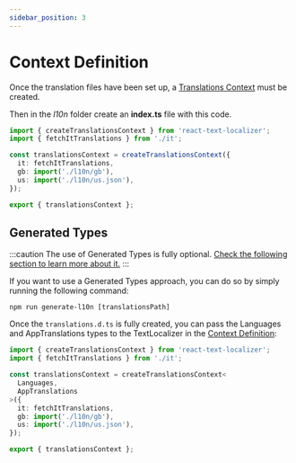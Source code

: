 ```yaml
---
sidebar_position: 3
---
```


# Context Definition

Once the translation files have been set up, a [Translations Context](/docs/api-reference/react/create-translations-context) must be created.

Then in the _l10n_ folder create an **index.ts** file with this code.

```ts title="src/l10n/index.ts"
import { createTranslationsContext } from 'react-text-localizer';
import { fetchItTranslations } from './it';

const translationsContext = createTranslationsContext({
  it: fetchItTranslations,
  gb: import('./l10n/gb'),
  us: import('./l10n/us.json'),
});

export { translationsContext };
```

## Generated Types

:::caution
The use of Generated Types is fully optional. [Check the following section to learn more about it.](/docs/basic-tutorial/js-ts/more/generated-types)
:::

If you want to use a Generated Types approach, you can do so by simply running the following command:

```shell
npm run generate-l10n [translationsPath]
```

Once the `translations.d.ts` is fully created, you can pass the Languages and AppTranslations types to the TextLocalizer in the [Context Definition](#context-definition):

```ts title="src/l10n/index.ts"
import { createTranslationsContext } from 'react-text-localizer';
import { fetchItTranslations } from './it';

const translationsContext = createTranslationsContext<
  Languages,
  AppTranslations
>({
  it: fetchItTranslations,
  gb: import('./l10n/gb'),
  us: import('./l10n/us.json'),
});

export { translationsContext };
```
